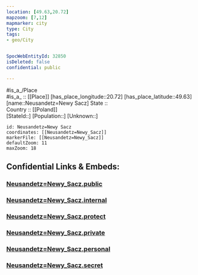 ```yaml
---
location: [49.63,20.72] 
mapzoom: [7,12] 
mapmarker: city 
type: City
tags:
- geo/City


SpocWebEntityId: 32850
isDeleted: false
confidential: public

---
```

#is_a_/Place  
#is_a_ :: [[Place]] 
[has_place_longitude::20.72] 
[has_place_latitude::49.63] 
[name::Neusandetz=Newy Sacz] 
State ::  
Country :: [[Poland]]  
[StateId::] 
[Population::] 
[Unknown::] 


```leaflet
id: Neusandetz=Newy Sacz
coordinates: [[Neusandetz=Newy_Sacz]] 
markerFile: [[Neusandetz=Newy_Sacz]] 
defaultZoom: 11 
maxZoom: 18
```


## Confidential Links & Embeds: 

### [Neusandetz=Newy_Sacz.public](/_public/\Earth\Continent\Europe\Europe~East\Poland\Provinces~Poland\Lesser_Poland\CityNeusandetz=Newy_Sacz.public.md) 

### [Neusandetz=Newy_Sacz.internal](/_internal/\Earth\Continent\Europe\Europe~East\Poland\Provinces~Poland\Lesser_Poland\CityNeusandetz=Newy_Sacz.internal.md) 

### [Neusandetz=Newy_Sacz.protect](/_protect/\Earth\Continent\Europe\Europe~East\Poland\Provinces~Poland\Lesser_Poland\CityNeusandetz=Newy_Sacz.protect.md) 

### [Neusandetz=Newy_Sacz.private](/_private/\Earth\Continent\Europe\Europe~East\Poland\Provinces~Poland\Lesser_Poland\CityNeusandetz=Newy_Sacz.private.md) 

### [Neusandetz=Newy_Sacz.personal](/_personal/\Earth\Continent\Europe\Europe~East\Poland\Provinces~Poland\Lesser_Poland\CityNeusandetz=Newy_Sacz.personal.md) 

### [Neusandetz=Newy_Sacz.secret](/_secret/\Earth\Continent\Europe\Europe~East\Poland\Provinces~Poland\Lesser_Poland\CityNeusandetz=Newy_Sacz.secret.md)


